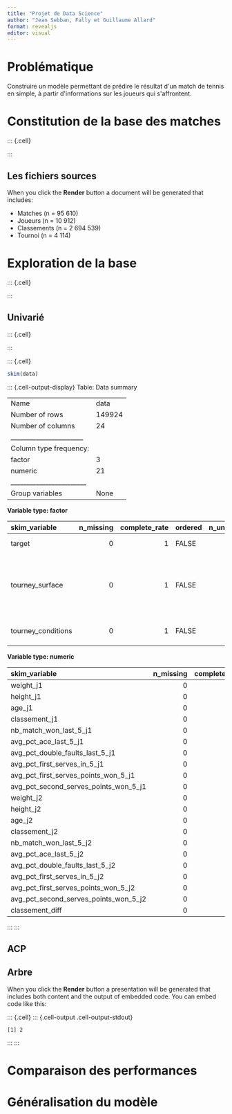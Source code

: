 ```yaml
---
title: "Projet de Data Science"
author: "Jean Sebban, Fally et Guillaume Allard"
format: revealjs
editor: visual
---
```




# Problématique

Construire un modèle permettant de prédire le résultat d'un match de tennis en simple, à partir d'informations sur les joueurs qui s'affrontent.

# Constitution de la base des matches


::: {.cell}

:::



## Les fichiers sources

When you click the **Render** button a document will be generated that includes:

-   Matches (n = 95 610)
-   Joueurs (n = 10 912)
-   Classements (n = 2 694 539)
-   Tournoi (n = 4 114)

# Exploration de la base


::: {.cell}

:::


## Univarié


::: {.cell}

:::

::: {.cell}

```{.r .cell-code}
skim(data)
```

::: {.cell-output-display}
Table: Data summary

|                         |       |
|:------------------------|:------|
|Name                     |data   |
|Number of rows           |149924 |
|Number of columns        |24     |
|_______________________  |       |
|Column type frequency:   |       |
|factor                   |3      |
|numeric                  |21     |
|________________________ |       |
|Group variables          |None   |


**Variable type: factor**

|skim_variable      | n_missing| complete_rate|ordered | n_unique|top_counts                                 |
|:------------------|---------:|-------------:|:-------|--------:|:------------------------------------------|
|target             |         0|             1|FALSE   |        2|0: 74962, 1: 74962                         |
|tourney_surface    |         0|             1|FALSE   |        3|Har: 82524, Cla: 50786, Gra: 16614, Car: 0 |
|tourney_conditions |         0|             1|FALSE   |        2|Out: 128288, Ind: 21636                    |


**Variable type: numeric**

|skim_variable                         | n_missing| complete_rate|   mean|     sd|       p0|    p25|    p50|    p75|    p100|hist                                     |
|:-------------------------------------|---------:|-------------:|------:|------:|--------:|------:|------:|------:|-------:|:----------------------------------------|
|weight_j1                             |         0|             1|  79.73|   7.24|     0.00|  75.00|  79.00|  84.00|  108.00|▁▁▁▇▂ |
|height_j1                             |         0|             1| 185.32|   7.34|     0.00| 180.00| 185.00| 191.00|  211.00|▁▁▁▁▇ |
|age_j1                                |         0|             1|  26.08|   3.65|    16.00|  23.00|  26.00|  29.00|   44.00|▂▇▅▁▁ |
|classement_j1                         |         0|             1|  84.12| 100.63|     1.00|  27.00|  60.00| 105.00| 1922.00|▇▁▁▁▁ |
|nb_match_won_last_5_j1                |         0|             1|   2.64|   1.15|     0.00|   2.00|   3.00|   3.00|    5.00|▅▇▇▅▁ |
|avg_pct_ace_last_5_j1                 |         0|             1|   7.15|   4.33|     0.00|   4.03|   6.29|   9.33|   37.02|▇▅▁▁▁ |
|avg_pct_double_faults_last_5_j1       |         0|             1|   3.91|   1.83|     0.00|   2.60|   3.66|   4.95|   22.60|▇▃▁▁▁ |
|avg_pct_first_serves_in_5_j1          |         0|             1|  58.78|   7.17|     9.45|  54.91|  59.19|  63.31|   85.00|▁▁▂▇▁ |
|avg_pct_first_serves_points_won_5_j1  |         0|             1|  42.64|   5.08|    21.82|  39.17|  42.45|  45.91|   65.99|▁▃▇▂▁ |
|avg_pct_second_serves_points_won_5_j1 |         0|             1|  50.94|   5.84|    25.85|  47.06|  50.91|  54.80|   82.76|▁▅▇▁▁ |
|weight_j2                             |         0|             1|  79.73|   7.24|     0.00|  75.00|  79.00|  84.00|  108.00|▁▁▁▇▂ |
|height_j2                             |         0|             1| 185.32|   7.34|     0.00| 180.00| 185.00| 191.00|  211.00|▁▁▁▁▇ |
|age_j2                                |         0|             1|  26.08|   3.65|    16.00|  23.00|  26.00|  29.00|   44.00|▂▇▅▁▁ |
|classement_j2                         |         0|             1|  84.12| 100.63|     1.00|  27.00|  60.00| 105.00| 1922.00|▇▁▁▁▁ |
|nb_match_won_last_5_j2                |         0|             1|   2.64|   1.15|     0.00|   2.00|   3.00|   3.00|    5.00|▅▇▇▅▁ |
|avg_pct_ace_last_5_j2                 |         0|             1|   7.15|   4.33|     0.00|   4.03|   6.29|   9.33|   37.02|▇▅▁▁▁ |
|avg_pct_double_faults_last_5_j2       |         0|             1|   3.91|   1.83|     0.00|   2.60|   3.66|   4.95|   22.60|▇▃▁▁▁ |
|avg_pct_first_serves_in_5_j2          |         0|             1|  58.78|   7.17|     9.45|  54.91|  59.19|  63.31|   85.00|▁▁▂▇▁ |
|avg_pct_first_serves_points_won_5_j2  |         0|             1|  42.64|   5.08|    21.82|  39.17|  42.45|  45.91|   65.99|▁▃▇▂▁ |
|avg_pct_second_serves_points_won_5_j2 |         0|             1|  50.94|   5.84|    25.85|  47.06|  50.91|  54.80|   82.76|▁▅▇▁▁ |
|classement_diff                       |         0|             1|   0.00| 124.36| -1753.00| -42.00|   0.00|  42.00| 1753.00|▁▁▇▁▁ |
:::
:::



## ACP

## Arbre

When you click the **Render** button a presentation will be generated that includes both content and the output of embedded code. You can embed code like this:


::: {.cell}
::: {.cell-output .cell-output-stdout}
```
[1] 2
```
:::
:::


# Comparaison des performances

# Généralisation du modèle
